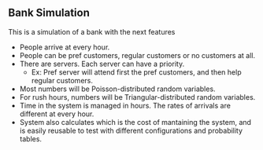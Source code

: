Bank Simulation
--------------------
This is a simulation of a bank with the next features

 - People arrive at every hour.
 - People can be pref customers, regular customers or no customers at all.
 - There are servers. Each server can have a priority.
	 - Ex: Pref server will attend first the pref customers, and then help regular customers.
 - Most numbers will be Poisson-distributed random variables.
 - For rush hours, numbers will be Triangular-distributed random variables.
 - Time in the system is managed in hours. The rates of arrivals are different at every hour.
 - System also calculates which is the cost of mantaining the system, and is easily reusable to test with different configurations and probability tables.